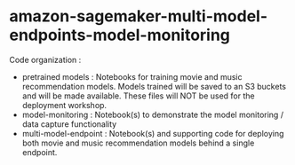 # amazon-sagemaker-multi-model-endpoints-model-monitoring


Code organization :
* pretrained models : Notebooks for training movie and music recommendation models.  Models trained will be saved to an S3 buckets and will be made available.  These files will NOT be used for the deployment workshop.
* model-monitoring : Notebook(s) to demonstrate the model monitoring / data capture functionality
* multi-model-endpoint : Notebook(s) and supporting code for deploying both movie and music recommendation models behind a single endpoint.